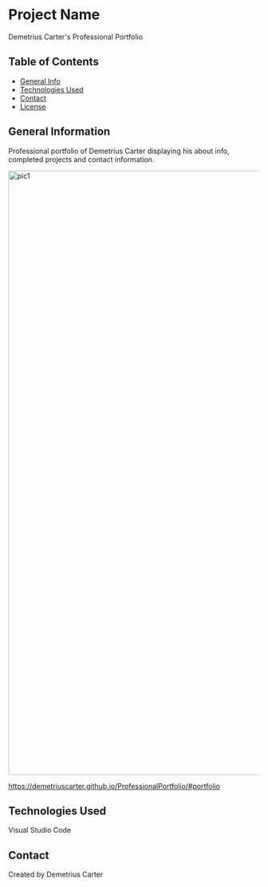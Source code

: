 # Project Name
Demetrius Carter's Professional Portfolio


## Table of Contents
* [General Info](#general-information)
* [Technologies Used](#technologies-used)
* [Contact](#contact)
* [License](#license)


## General Information
Professional portfolio of Demetrius Carter displaying his about info, completed projects and contact information. 

<img width="1212" alt="pic1" src="https://user-images.githubusercontent.com/108381693/184065395-0b432758-d686-470d-a58b-3cb746a56fa4.png">

https://demetriuscarter.github.io/ProfessionalPortfolio/#portfolio



## Technologies Used
Visual Studio Code


## Contact
Created by Demetrius Carter












